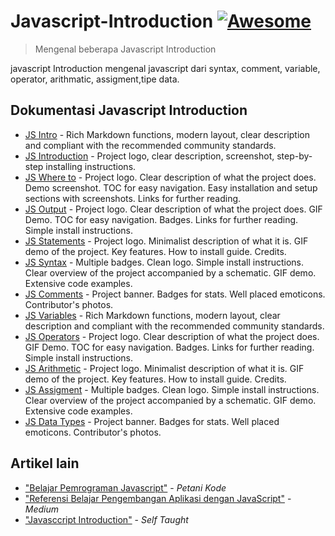 # Javascript-Introduction [![Awesome](https://cdn.rawgit.com/sindresorhus/awesome/d7305f38d29fed78fa85652e3a63e154dd8e8829/media/badge.svg)](https://github.com/sindresorhus/awesome#readme)

> Mengenal beberapa Javascript Introduction

javascript Introduction mengenal javascript dari syntax, comment, variable, operator, arithmatic, assigment,tipe data.

## Dokumentasi Javascript Introduction

- [JS Intro](https://www.w3schools.com/js/js_intro.asp) - Rich Markdown functions, modern layout, clear description and compliant with the recommended community standards.
- [JS Introduction](https://www.w3schools.com/js/default.asp) - Project logo, clear description, screenshot, step-by-step installing instructions.
- [JS Where to](https://www.w3schools.com/js/js_whereto.asp) - Project logo. Clear description of what the project does. Demo screenshot. TOC for easy navigation. Easy installation and setup sections with screenshots. Links for further reading.
- [JS Output](https://www.w3schools.com/js/js_output.asp) - Project logo. Clear description of what the project does. GIF Demo. TOC for easy navigation. Badges. Links for further reading. Simple install instructions.
- [JS Statements](https://www.w3schools.com/js/js_statements.asp) - Project logo. Minimalist description of what it is. GIF demo of the project. Key features. How to install guide. Credits.
- [JS Syntax](https://www.w3schools.com/js/js_syntax.asp) - Multiple badges. Clean logo. Simple install instructions. Clear overview of the project accompanied by a schematic. GIF demo. Extensive code examples.
- [JS Comments](https://www.w3schools.com/js/js_comments.asp) - Project banner. Badges for stats. Well placed emoticons. Contributor's photos.
- [JS Variables](https://www.w3schools.com/js/js_variables.asp) - Rich Markdown functions, modern layout, clear description and compliant with the recommended community standards.
- [JS Operators](https://www.w3schools.com/js/js_operators.asp) - Project logo. Clear description of what the project does. GIF Demo. TOC for easy navigation. Badges. Links for further reading. Simple install instructions.
- [JS Arithmetic](https://www.w3schools.com/js/js_arithmetic.asp) - Project logo. Minimalist description of what it is. GIF demo of the project. Key features. How to install guide. Credits.
- [JS Assigment](https://www.w3schools.com/js/js_assignment.asp) - Multiple badges. Clean logo. Simple install instructions. Clear overview of the project accompanied by a schematic. GIF demo. Extensive code examples.
- [JS Data Types](https://www.w3schools.com/js/js_datatypes.asp) - Project banner. Badges for stats. Well placed emoticons. Contributor's photos.

## Artikel lain

- ["Belajar Pemrograman Javascript"](https://www.petanikode.com/tutorial/javascript/) - _Petani Kode_
- ["Referensi Belajar Pengembangan Aplikasi dengan JavaScript"](https://medium.com/javascript-indonesia-community/referensi-belajar-pengembangan-app-dengan-javascript-2b0c071d3262) - _Medium_
- ["Javasccript Introduction"](https://studentutac-my.sharepoint.com/:p:/r/personal/041214065_ecampus_ut_ac_id/_layouts/15/Doc.aspx?sourcedoc=%7B7587E37B-696B-4AD3-9B66-3413EC82A4D1%7D&file=Javascript%20-%20Introduction.pptx&action=edit&mobileredirect=true) - _Self Taught_

